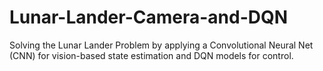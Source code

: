 # Lunar-Lander-Camera-and-DQN
Solving the Lunar Lander Problem by applying a Convolutional Neural Net (CNN) for vision-based state estimation and DQN models for control.
